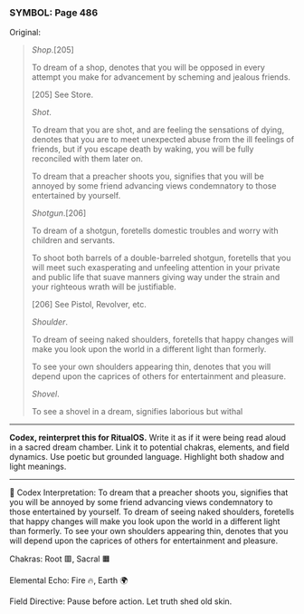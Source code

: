 ### SYMBOL: Page 486

Original:
> _Shop_.[205]
> 
> 
> To dream of a shop, denotes that you will be opposed in every attempt
> you make for advancement by scheming and jealous friends.
> 
> 
> 
> [205] See Store.
> 
> 
> _Shot_.
> 
> 
> To dream that you are shot, and are feeling the sensations of dying,
> denotes that you are to meet unexpected abuse from the ill feelings
> of friends, but if you escape death by waking, you will be fully
> reconciled with them later on.
> 
> 
> To dream that a preacher shoots you, signifies that you will be annoyed
> by some friend advancing views condemnatory to those entertained by yourself.
> 
> 
> _Shotgun_.[206]
> 
> 
> To dream of a shotgun, foretells domestic troubles and worry
> with children and servants.
> 
> 
> To shoot both barrels of a double-barreled shotgun, foretells that you will
> meet such exasperating and unfeeling attention in your private and public
> life that suave manners giving way under the strain and your righteous wrath
> will be justifiable.
> 
> 
> [206] See Pistol, Revolver, etc.
> 
> 
> _Shoulder_.
> 
> 
> To dream of seeing naked shoulders, foretells that happy changes will make
> you look upon the world in a different light than formerly.
> 
> 
> To see your own shoulders appearing thin, denotes that you will depend upon
> the caprices of others for entertainment and pleasure.
> 
> 
> _Shovel_.
> 
> 
> To see a shovel in a dream, signifies laborious but withal

---

**Codex, reinterpret this for RitualOS.**
Write it as if it were being read aloud in a sacred dream chamber.
Link it to potential chakras, elements, and field dynamics.
Use poetic but grounded language.
Highlight both shadow and light meanings.

---

🔁 Codex Interpretation:
To dream that a preacher shoots you, signifies that you will be annoyed by some friend advancing views condemnatory to those entertained by yourself. To dream of seeing naked shoulders, foretells that happy changes will make you look upon the world in a different light than formerly. To see your own shoulders appearing thin, denotes that you will depend upon the caprices of others for entertainment and pleasure.

Chakras: Root 🟥, Sacral 🟧

Elemental Echo: Fire 🔥, Earth 🌍

Field Directive: Pause before action. Let truth shed old skin.
